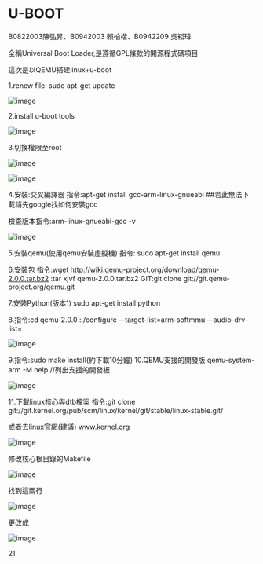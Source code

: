 # U-BOOT
B0822003陳弘昇、B0942003 賴柏楷、B0942209 吳崧瑋

全稱Universal Boot Loader,是遵循GPL條款的開源程式碼項目

這次是以QEMU搭建linux+u-boot

1.renew file: sudo apt-get update

![image](https://user-images.githubusercontent.com/90091174/173024997-d05fa358-7852-4b65-a89f-d3b9dc7274cf.png)

2.install u-boot tools

![image](https://user-images.githubusercontent.com/90091174/173028194-03231ffc-bc79-400d-8de3-665f958ee979.png)

3.切換權限至root

![image](https://user-images.githubusercontent.com/90091174/173046734-96dc8ac6-73d6-437e-a3dc-e1a2dc0bcd58.png)

![image](https://user-images.githubusercontent.com/90091174/173050283-011fbf76-80f8-404e-9dad-c434fc5e2ce1.png)

4.安裝:交叉編譯器
指令:apt-get install gcc-arm-linux-gnueabi   ##若此無法下載請先google找如何安裝gcc

檢查版本指令:arm-linux-gnueabi-gcc -v

![image](https://user-images.githubusercontent.com/90091174/173049683-bb642d62-b7cd-4fcd-8160-1f5ba809538b.png)

5.安裝qemu(使用qemu安裝虛擬機)
指令: sudo apt-get install qemu

6.安裝包
指令:wget http://wiki.qemu-project.org/download/qemu-2.0.0.tar.bz2
    :tar xjvf qemu-2.0.0.tar.bz2
 GIT:git clone git://git.qemu-project.org/qemu.git
 
 7.安裝Python(版本1)
   sudo apt-get install python

8.指令:cd qemu-2.0.0
     :./configure --target-list=arm-softmmu --audio-drv-list=

![image](https://user-images.githubusercontent.com/90091174/173354531-367d5024-5ef3-431c-a5e4-83220647a76b.png)

9.指令:sudo make install(約下載10分鐘)
10.QEMU支援的開發版:qemu-system-arm -M help //列出支援的開發板

![image](https://user-images.githubusercontent.com/90091174/173358916-1e3e4010-873e-4036-9f7d-4f7caa15a631.png)

11.下載linux核心與dtb檔案
指令:git clone git://git.kernel.org/pub/scm/linux/kernel/git/stable/linux-stable.git/

或者去linux官網(建議) www.kernel.org

![image](https://user-images.githubusercontent.com/90091174/173365969-de988204-b55c-40c4-a777-041ef93b27c6.png)

修改核心根目錄的Makefile

![image](https://user-images.githubusercontent.com/90091174/173366274-97681579-f954-433b-876f-e037cbed7ebb.png)

找到這兩行

![image](https://user-images.githubusercontent.com/90091174/173367273-0940c9d5-c612-4e76-957b-38069d5ba57a.png)

更改成

![image](https://user-images.githubusercontent.com/90091174/173367652-3606478b-eb83-4173-9b0a-cf7b712b51e9.png)

21
